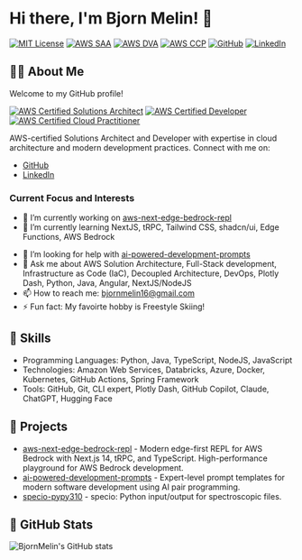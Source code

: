 # Hi there, I'm Bjorn Melin! 👋

[![MIT License](https://img.shields.io/badge/License-MIT-green.svg)](https://choosealicense.com/licenses/mit/)
[![AWS SAA](https://img.shields.io/badge/AWS-Solutions%20Architect%20Associate-FF9900?logo=amazon-aws)](https://www.credly.com/org/amazon-web-services/badge/aws-certified-solutions-architect-associate)
[![AWS DVA](https://img.shields.io/badge/AWS-Developer%20Associate-FF9900?logo=amazon-aws)](https://www.credly.com/org/amazon-web-services/badge/aws-certified-developer-associate)
[![AWS CCP](https://img.shields.io/badge/AWS-Cloud%20Practitioner-FF9900?logo=amazon-aws)](https://www.credly.com/org/amazon-web-services/badge/aws-certified-cloud-practitioner)
[![GitHub](https://img.shields.io/badge/GitHub-BjornMelin-181717?logo=github)](https://github.com/BjornMelin)
[![LinkedIn](https://img.shields.io/badge/LinkedIn-Bjorn%20Melin-0077B5?logo=linkedin)](https://www.linkedin.com/in/bjorn-melin/)

## 👨‍💻 About Me

Welcome to my GitHub profile!

[![AWS Certified Solutions Architect](https://images.credly.com/size/110x110/images/0e284c3f-5164-4b21-8660-0d84737941bc/image.png)](https://www.credly.com/org/amazon-web-services/badge/aws-certified-solutions-architect-associate)
[![AWS Certified Developer](https://images.credly.com/size/110x110/images/b9feab85-1a43-4f6c-99a5-631b88d5461b/image.png)](https://www.credly.com/org/amazon-web-services/badge/aws-certified-developer-associate)
[![AWS Certified Cloud Practitioner](https://images.credly.com/size/110x110/images/00634f82-b07f-4bbd-a6bb-53de397fc3a6/image.png)](https://www.credly.com/org/amazon-web-services/badge/aws-certified-cloud-practitioner)

AWS-certified Solutions Architect and Developer with expertise in cloud architecture and modern development practices. Connect with me on:
- [GitHub](https://github.com/BjornMelin)
- [LinkedIn](https://www.linkedin.com/in/bjorn-melin/)

### Current Focus and Interests

- 🔭 I’m currently working on [aws-next-edge-bedrock-repl](https://github.com/BjornMelin/aws-next-edge-bedrock-repl)
- 🌱 I’m currently learning NextJS, tRPC, Tailwind CSS, shadcn/ui, Edge Functions, AWS Bedrock
<!-- - 👯 I’m looking to collaborate on [Project/Technology] -->
- 🤔 I’m looking for help with [ai-powered-development-prompts](https://github.com/BjornMelin/ai-powered-development-prompts)
- 💬 Ask me about AWS Solution Architecture, Full-Stack development, Infrastructure as Code (IaC), Decoupled Architecture, DevOps, Plotly Dash, Python, Java, Angular, NextJS/NodeJS
- 📫 How to reach me: [bjornmelin16@gmail.com](bjornmelin16@gmail.com)
- ⚡ Fun fact: My favoirte hobby is Freestyle Skiing!

## 🌟 Skills

- Programming Languages: Python, Java, TypeScript, NodeJS, JavaScript
- Technologies: Amazon Web Services, Databricks, Azure, Docker, Kubernetes, GitHub Actions, Spring Framework
- Tools: GitHub, Git, CLI expert, Plotly Dash, GitHub Copilot, Claude, ChatGPT, Hugging Face

## 🚀 Projects

- [aws-next-edge-bedrock-repl](https://github.com/BjornMelin/aws-next-edge-bedrock-repl) - Modern edge-first REPL for AWS Bedrock with Next.js 14, tRPC, and TypeScript. High-performance playground for AWS Bedrock development.
- [ai-powered-development-prompts](https://github.com/BjornMelin/ai-powered-development-prompts) - Expert-level prompt templates for modern software development using AI pair programming.
- [specio-pypy310](https://github.com/BjornMelin/specio-py310) - specio: Python input/output for spectroscopic files.

## 🌟 GitHub Stats

![BjornMelin's GitHub stats](https://github-readme-stats.vercel.app/api?username=BjornMelin&show_icons=true&theme=radical)
